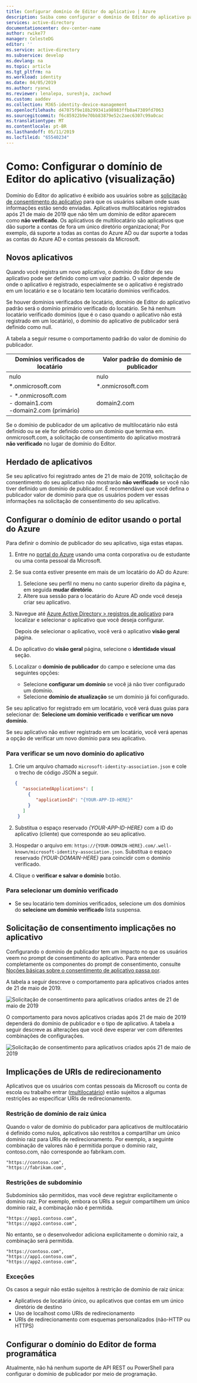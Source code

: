 ```yaml
---
title: Configurar domínio de Editor do aplicativo | Azure
description: Saiba como configurar o domínio de Editor do aplicativo para que os usuários saibam onde suas informações estão sendo enviadas.
services: active-directory
documentationcenter: dev-center-name
author: rwike77
manager: CelesteDG
editor: ''
ms.service: active-directory
ms.subservice: develop
ms.devlang: na
ms.topic: article
ms.tgt_pltfrm: na
ms.workload: identity
ms.date: 04/05/2019
ms.author: ryanwi
ms.reviewer: lenalepa, sureshja, zachowd
ms.custom: aaddev
ms.collection: M365-identity-device-management
ms.openlocfilehash: d47075f9e18b299341a98983ffb8a47389fd7063
ms.sourcegitcommit: f6c85922b9e70bb83879e52c2aec6307c99a0cac
ms.translationtype: MT
ms.contentlocale: pt-BR
ms.lasthandoff: 05/11/2019
ms.locfileid: "65540234"
---
```

# <a name="how-to-configure-an-applications-publisher-domain-preview"></a>Como: Configurar o domínio de Editor do aplicativo (visualização)

Domínio do Editor do aplicativo é exibido aos usuários sobre as [solicitação de consentimento do aplicativo](application-consent-experience.md) para que os usuários saibam onde suas informações estão sendo enviadas. Aplicativos multilocatários registrados após 21 de maio de 2019 que não têm um domínio de editor aparecem como **não verificado**. Os aplicativos de multilocatário são aplicativos que dão suporte a contas de fora um único diretório organizacional; Por exemplo, dá suporte a todas as contas do Azure AD ou dar suporte a todas as contas do Azure AD e contas pessoais da Microsoft.

## <a name="new-applications"></a>Novos aplicativos

Quando você registra um novo aplicativo, o domínio do Editor de seu aplicativo pode ser definido como um valor padrão. O valor depende de onde o aplicativo é registrado, especialmente se o aplicativo é registrado em um locatário e se o locatário tem locatário domínios verificados.

Se houver domínios verificados de locatário, domínio de Editor do aplicativo padrão será o domínio primário verificado do locatário. Se há nenhum locatário verificado domínios (que é o caso quando o aplicativo não está registrado em um locatário), o domínio do aplicativo de publicador será definido como null.

A tabela a seguir resume o comportamento padrão do valor de domínio do publicador.  

| Domínios verificados de locatário | Valor padrão do domínio de publicador |
|-------------------------|----------------------------|
| nulo | nulo |
| *.onmicrosoft.com | *.onmicrosoft.com |
| - *.onmicrosoft.com<br/>- domain1.com<br/>-domain2.com (primário) | domain2.com |

Se o domínio de publicador de um aplicativo de multilocatário não está definido ou se ele for definido como um domínio que termina em. onmicrosoft.com, a solicitação de consentimento do aplicativo mostrará **não verificado** no lugar de domínio do Editor.

## <a name="grandfathered-applications"></a>Herdado de aplicativos

Se seu aplicativo foi registrado antes de 21 de maio de 2019, solicitação de consentimento do seu aplicativo não mostrarão **não verificado** se você não tiver definido um domínio de publicador. É recomendável que você defina o publicador valor de domínio para que os usuários podem ver essas informações na solicitação de consentimento do seu aplicativo.

## <a name="configure-publisher-domain-using-the-azure-portal"></a>Configurar o domínio de editor usando o portal do Azure

Para definir o domínio de publicador do seu aplicativo, siga estas etapas.

1. Entre no [portal do Azure](https://portal.azure.com) usando uma conta corporativa ou de estudante ou uma conta pessoal da Microsoft.

1. Se sua conta estiver presente em mais de um locatário do AD do Azure:
   1. Selecione seu perfil no menu no canto superior direito da página e, em seguida **mudar diretório**.
   1. Altere sua sessão para o locatário do Azure AD onde você deseja criar seu aplicativo.

1. Navegue até [Azure Active Directory > registros de aplicativo](https://go.microsoft.com/fwlink/?linkid=2083908) para localizar e selecionar o aplicativo que você deseja configurar.

   Depois de selecionar o aplicativo, você verá o aplicativo **visão geral** página.

1. Do aplicativo do **visão geral** página, selecione o **identidade visual** seção.

1. Localizar o **domínio de publicador** do campo e selecione uma das seguintes opções:

   - Selecione **configurar um domínio** se você já não tiver configurado um domínio.
   - Selecione **domínio de atualização** se um domínio já foi configurado.

Se seu aplicativo for registrado em um locatário, você verá duas guias para selecionar de: **Selecione um domínio verificado** e **verificar um novo domínio**.

Se seu aplicativo não estiver registrado em um locatário, você verá apenas a opção de verificar um novo domínio para seu aplicativo.

### <a name="to-verify-a-new-domain-for-your-app"></a>Para verificar se um novo domínio do aplicativo

1. Crie um arquivo chamado `microsoft-identity-association.json` e cole o trecho de código JSON a seguir.

   ```json
   {
      "associatedApplications": [
        {
           "applicationId": "{YOUR-APP-ID-HERE}"
        }
      ]
    }
   ```

1. Substitua o espaço reservado *{YOUR-APP-ID-HERE}* com a ID do aplicativo (cliente) que corresponde ao seu aplicativo.

1. Hospedar o arquivo em: `https://{YOUR-DOMAIN-HERE}.com/.well-known/microsoft-identity-association.json`. Substitua o espaço reservado *{YOUR-DOMAIN-HERE}* para coincidir com o domínio verificado.

1. Clique o **verificar e salvar o domínio** botão.

### <a name="to-select-a-verified-domain"></a>Para selecionar um domínio verificado

- Se seu locatário tem domínios verificados, selecione um dos domínios do **selecione um domínio verificado** lista suspensa.

## <a name="implications-on-the-app-consent-prompt"></a>Solicitação de consentimento implicações no aplicativo

Configurando o domínio de publicador tem um impacto no que os usuários veem no prompt de consentimento do aplicativo. Para entender completamente os componentes do prompt de consentimento, consulte [Noções básicas sobre o consentimento de aplicativo passa por](application-consent-experience.md).

A tabela a seguir descreve o comportamento para aplicativos criados antes de 21 de maio de 2019.

![Solicitação de consentimento para aplicativos criados antes de 21 de maio de 2019](./media/howto-configure-publisher-domain/old-app-behavior-table.png)

O comportamento para novos aplicativos criadas após 21 de maio de 2019 dependerá do domínio de publicador e o tipo de aplicativo. A tabela a seguir descreve as alterações que você deve esperar ver com diferentes combinações de configurações.

![Solicitação de consentimento para aplicativos criados após 21 de maio de 2019](./media/howto-configure-publisher-domain/new-app-behavior-table.png)

## <a name="implications-on-redirect-uris"></a>Implicações de URIs de redirecionamento

Aplicativos que os usuários com contas pessoais da Microsoft ou conta de escola ou trabalho entrar ([multilocatário](single-and-multi-tenant-apps.md)) estão sujeitos a algumas restrições ao especificar URIs de redirecionamento.

### <a name="single-root-domain-restriction"></a>Restrição de domínio de raiz única

Quando o valor de domínio do publicador para aplicativos de multilocatário é definido como nulos, aplicativos são restritos a compartilhar um único domínio raiz para URIs de redirecionamento. Por exemplo, a seguinte combinação de valores não é permitida porque o domínio raiz, contoso.com, não corresponde ao fabrikam.com.

```
"https://contoso.com",
"https://fabrikam.com",
```

### <a name="subdomain-restrictions"></a>Restrições de subdomínio

Subdomínios são permitidos, mas você deve registrar explicitamente o domínio raiz. Por exemplo, embora os URIs a seguir compartilhem um único domínio raiz, a combinação não é permitida.

```
"https://app1.contoso.com",
"https://app2.contoso.com",
```

No entanto, se o desenvolvedor adiciona explicitamente o domínio raiz, a combinação será permitida.

```
"https://contoso.com",
"https://app1.contoso.com",
"https://app2.contoso.com",
```

### <a name="exceptions"></a>Exceções

Os casos a seguir não estão sujeitos à restrição de domínio de raiz única:

- Aplicativos de locatário único, ou aplicativos que contas em um único diretório de destino
- Uso de localhost como URIs de redirecionamento
- URIs de redirecionamento com esquemas personalizados (não-HTTP ou HTTPS)

## <a name="configure-publisher-domain-programmatically"></a>Configurar o domínio do Editor de forma programática

Atualmente, não há nenhum suporte de API REST ou PowerShell para configurar o domínio de publicador por meio de programação.
